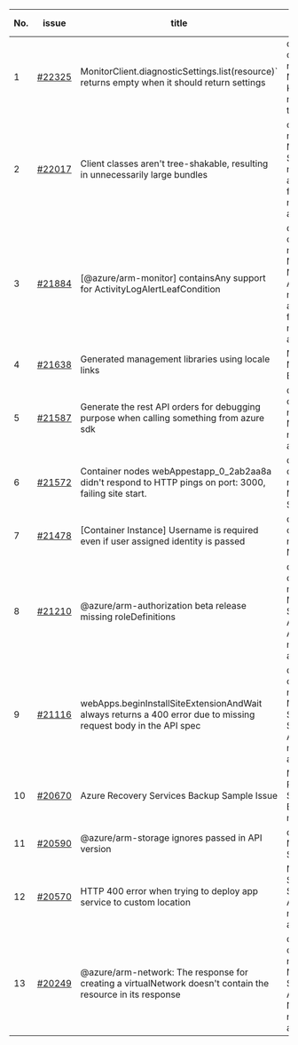 | No. | issue | title | labels | assignees | bot advice | created date |
| ------ | ------ | ------ | ------ | ------ | ------ | :-----: |
|1|[#22325](https://github.com/Azure/azure-sdk-for-js/issues/22325)|MonitorClient.diagnosticSettings.list(resource)` returns empty when it should return settings|question, customer-reported, Mgmt, KeyVault, needs-team-triage|qiaozha|new issue|2022-06-22|
|2|[#22017](https://github.com/Azure/azure-sdk-for-js/issues/22017)|Client classes aren't tree-shakable, resulting in unnecessarily large bundles|customer-reported, Mgmt, App Services, needs-author-feedback, no-recent-activity|qiaozha||2022-05-26|
|3|[#21884](https://github.com/Azure/azure-sdk-for-js/issues/21884)|[@azure/arm-monitor] containsAny support for ActivityLogAlertLeafCondition|question, customer-reported, Mgmt, Monitor - ActivityLogs, needs-author-feedback, no-recent-activity|MaryGao, qiaozha|new comment|2022-05-16|
|4|[#21638](https://github.com/Azure/azure-sdk-for-js/issues/21638)|Generated management libraries using locale links|Mgmt, Mgmt-EngSys|lirenhe, qiaozha||2022-04-27|
|5|[#21587](https://github.com/Azure/azure-sdk-for-js/issues/21587)|Generate the rest API orders for debugging purpose when calling something from azure sdk|question, customer-reported, Mgmt, needs-team-attention|qiaozha|new comment|2022-04-25|
|6|[#21572](https://github.com/Azure/azure-sdk-for-js/issues/21572)|Container nodes webAppestapp_0_2ab2aa8a didn't respond to HTTP pings on port: 3000, failing site start.|question, customer-reported, Mgmt, App Services|qiaozha|new comment|2022-04-22|
|7|[#21478](https://github.com/Azure/azure-sdk-for-js/issues/21478)|[Container Instance] Username is required even if user assigned identity is passed|question, customer-reported, Mgmt|MaryGao, qiaozha|new comment|2022-04-19|
|8|[#21210](https://github.com/Azure/azure-sdk-for-js/issues/21210)|@azure/arm-authorization beta release missing roleDefinitions|question, customer-reported, Mgmt, Service Attention, Authorization, needs-team-attention|qiaozha||2022-04-05|
|9|[#21116](https://github.com/Azure/azure-sdk-for-js/issues/21116)|webApps.beginInstallSiteExtensionAndWait always returns a 400 error due to missing request body in the API spec|question, customer-reported, Mgmt, App Services, Service Attention, needs-team-attention|qiaozha||2022-03-30|
|10|[#20670](https://github.com/Azure/azure-sdk-for-js/issues/20670)|Azure Recovery Services Backup Sample Issue|Mgmt, Recovery Services Backup, test-manual-pass|qiaozha||2022-03-04|
|11|[#20590](https://github.com/Azure/azure-sdk-for-js/issues/20590)|@azure/arm-storage ignores passed in API version|question, Mgmt, Storage|qiaozha||2022-03-01|
|12|[#20570](https://github.com/Azure/azure-sdk-for-js/issues/20570)|HTTP 400 error when trying to deploy app service to custom location|Mgmt, App Services, Service Attention, needs-team-attention|MaryGao, qiaozha|new comment|2022-02-28|
|13|[#20249](https://github.com/Azure/azure-sdk-for-js/issues/20249)|@azure/arm-network: The response for creating a virtualNetwork doesn't contain the resource in its response|question, customer-reported, Mgmt, Service Attention, Network, needs-team-attention|qiaozha|new comment|2022-02-08|
